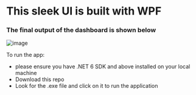 # This sleek UI is built with WPF

### The final output of the dashboard is shown below

![image](https://github.com/user-attachments/assets/30836d4e-01dd-48cb-9482-82fd71ad7935)

To run the app:
- please ensure you have .NET 6 SDK and above installed on your local machine
- Download this repo
- Look for the .exe file and click on it to run the application
